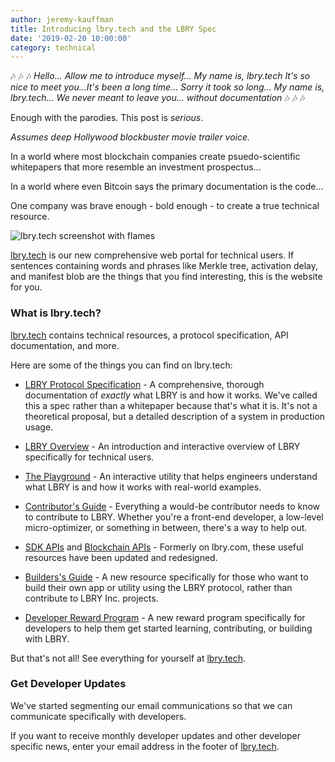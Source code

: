 ```yaml
---
author: jeremy-kauffman
title: Introducing lbry.tech and the LBRY Spec
date: '2019-02-20 10:00:00'
category: technical
---
```


🎶 🎶 🎶
_Hello..._
_Allow me to introduce myself... My name is, lbry.tech_
_It's so nice to meet you...It's been a long time... Sorry it took so long..._
_My name is, lbry.tech... We never meant to leave you...  without documentation_
🎶 🎶 🎶

Enough with the parodies. This post is _serious_.

*Assumes deep Hollywood blockbuster movie trailer voice.*

In a world where most blockchain companies create psuedo-scientific whitepapers that more resemble an investment prospectus...

In a world where even Bitcoin says the primary documentation is the code...

One company was brave enough - bold enough - to create a true technical resource.

![lbry.tech screenshot with flames](https://spee.ch/@lbryblog:e/lbrytechfire.jpeg)

[lbry.tech](https://lbry.tech) is our new comprehensive web portal for technical users. If sentences containing words and phrases like Merkle tree, activation delay, and manifest blob are the things that you find interesting, this is the website for you.

### What is lbry.tech?

[lbry.tech](https://lbry.tech) contains technical resources, a protocol specification, API documentation, and more. 

Here are some of the things you can find on lbry.tech:

- [LBRY Protocol Specification](https://lbry.tech/spec) - A comprehensive, thorough documentation of _exactly_ what LBRY is and how it works. We've called this a spec rather than a whitepaper because that's what it is. It's not a theoretical proposal, but a detailed description of a system in production usage.

- [LBRY Overview](https://lbry.tech/overview) - An introduction and interactive overview of LBRY specifically for technical users.

- [The Playground](https://lbry.tech/playground) - An interactive utility that helps engineers understand what LBRY is and how it works with real-world examples.

- [Contributor's Guide](https://lbry.tech/contribute) - Everything a would-be contributor needs to know to contribute to LBRY. Whether you're a front-end developer, a low-level micro-optimizer, or something in between, there's a way to help out.

- [SDK APIs](https://lbry.tech/api/sdk) and [Blockchain APIs](https://lbry.tech/api/blockchain) - Formerly on lbry.com, these useful resources have been updated and redesigned.

- [Builders's Guide](https://lbry.tech/build) - A new resource specifically for those who want to build their own app or utility using the LBRY protocol, rather than contribute to LBRY Inc. projects.

- [Developer Reward Program](https://lbry.tech/developer-program) - A new reward program specifically for developers to help them get started learning, contributing, or building with LBRY.

But that's not all! See everything for yourself at [lbry.tech](https://lbry.tech).

### Get Developer Updates

We've started segmenting our email communications so that we can communicate specifically with developers. 

If you want to receive monthly developer updates and other developer specific news, enter your email address in the footer of [lbry.tech](https://lbry.tech).
